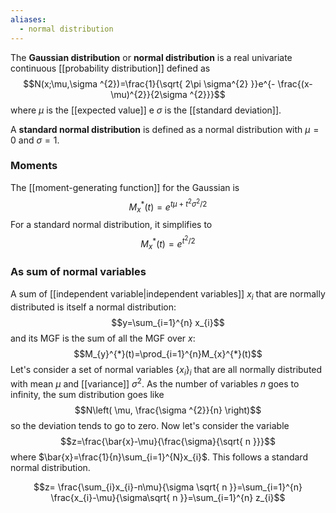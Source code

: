 ```yaml
---
aliases:
  - normal distribution
---
```

The **Gaussian distribution** or **normal distribution** is a real univariate continuous [[probability distribution]] defined as
$$N(x;\mu,\sigma ^{2})=\frac{1}{\sqrt{ 2\pi \sigma^{2} }}e^{- \frac{(x-\mu)^{2}}{2\sigma ^{2}}}$$
where $\mu$ is the [[expected value]] e $\sigma$ is the [[standard deviation]].

A **standard normal distribution** is defined as a normal distribution with $\mu=0$ and $\sigma=1$.
### Moments
The [[moment-generating function]] for the Gaussian is
$$M_{x}^{*}(t)=e^{t\mu+t^{2}\sigma ^{2}/2}$$
For a standard normal distribution, it simplifies to
$$M_{x}^{*}(t)=e^{t^{2}/2}$$
### As sum of normal variables
A sum of [[independent variable|independent variables]] $x_{i}$ that are normally distributed is itself a normal distribution:
$$y=\sum_{i=1}^{n} x_{i}$$
and its MGF is the sum of all the MGF over $x$:
$$M_{y}^{*}(t)=\prod_{i=1}^{n}M_{x}^{*}(t)$$
Let's consider a set of normal variables $\{x_{i}\}_{i}$ that are all normally distributed with mean $\mu$ and [[variance]] $\sigma ^{2}$. As the number of variables $n$ goes to infinity, the sum distribution goes like
$$N\left( \mu, \frac{\sigma ^{2}}{n} \right)$$
so the deviation tends to go to zero. Now let's consider the variable
$$z=\frac{\bar{x}-\mu}{\frac{\sigma}{\sqrt{ n }}}$$
where $\bar{x}=\frac{1}{n}\sum_{i=1}^{N}x_{i}$. This follows a standard normal distribution.


$$z= \frac{\sum_{i}x_{i}-n\mu}{\sigma \sqrt{ n }}=\sum_{i=1}^{n} \frac{x_{i}-\mu}{\sigma\sqrt{ n }}=\sum_{i=1}^{n} z_{i}$$
